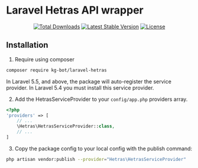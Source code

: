 # Laravel Hetras API wrapper

<p align="center"> 
<a href="https://packagist.org/packages/kg-bot/laravel-hetras"><img src="https://img.shields.io/packagist/dt/kg-bot/laravel-hetras.svg?style=flat-square" alt="Total Downloads"></a>
<a href="https://packagist.org/packages/kg-bot/laravel-hetras"><img src="https://img.shields.io/packagist/v/kg-bot/laravel-hetras.svg?style=flat-square" alt="Latest Stable Version"></a>
<a href="https://packagist.org/packages/kg-bot/laravel-hetras"><img src="https://img.shields.io/packagist/l/kg-bot/laravel-hetras.svg?style=flat-square" alt="License"></a>
</p>

## Installation

1. Require using composer

``` bash
composer require kg-bot/laravel-hetras
```

In Laravel 5.5, and above, the package will auto-register the service provider. In Laravel 5.4 you must install this service provider.

2. Add the HetrasServiceProvider to your `config/app.php` providers array.

``` php
<?php 
'providers' => [
    // ...
    \Hetras\HetrasServiceProvider::class,
    // ...
]
```

3. Copy the package config to your local config with the publish command: 

``` bash
php artisan vendor:publish --provider="Hetras\HetrasServiceProvider"
```